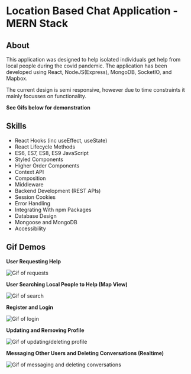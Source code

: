 # Location Based Chat Application - MERN Stack 

## About

This application was designed to help isolated individuals get help from local people during the covid pandemic. The application has been developed using React, NodeJS(Express), MongoDB, SocketIO, and Mapbox.  

The current design is semi responsive, however due to time constraints it mainly focusses on functionality.

**See Gifs below for demonstration**

## Skills

* React Hooks (inc useEffect, useState)
* React Lifecycle Methods
* ES6, ES7, ES8, ES9 JavaScript
* Styled Components
* Higher Order Components
* Context API
* Composition
* Middleware
* Backend Development (REST APIs)
* Session Cookies
* Error Handling
* Integrating With npm Packages
* Database Design
* Mongoose and MongoDB
* Accessibility


## Gif Demos

**User Requesting Help**

![Gif of requests](GIFs/Gif4.gif)

**User Searching Local People to Help (Map View)**

![Gif of search](GIFs/Gif1.gif)

**Register and Login**

![Gif of login](GIFs/Gif3.gif)

**Updating and Removing Profile**

![Gif of updating/deleting profile](GIFs/Gif2.gif)

**Messaging Other Users and Deleting Conversations (Realtime)**

![Gif of messaging and deleting conversations](GIFs/Gif5.gif)



